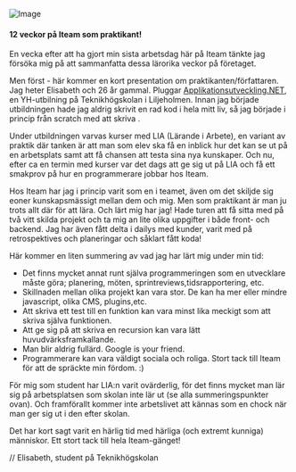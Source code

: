 ![Image](http://www.iteam.se/content/images/ovrigt/elisabeth.jpeg)
#### 12 veckor på Iteam som praktikant!
En vecka efter att ha gjort min sista arbetsdag här på Iteam tänkte jag försöka mig på att sammanfatta dessa lärorika veckor på företaget.

Men först - här kommer en kort presentation om praktikanten/författaren. Jag heter Elisabeth och 26 år gammal. Pluggar [Applikationsutveckling.NET](http://www.plushogskolan.se/Utbildning/Utbildningar/Applikationsutvecklare.aspx), en YH-utbilning på Teknikhögskolan i Liljeholmen. Innan jag började utbildningen hade jag aldrig skrivit en rad kod i hela mitt liv, så jag började i princip från scratch med att skriva .

Under utbildningen varvas kurser med LIA (Lärande i Arbete), en variant av praktik där tanken är att man som elev ska få en inblick hur det kan se ut på en arbetsplats samt att få chansen att testa sina nya kunskaper. Och nu, efter ca en termin med kurser var det dags att ge sig ut på LIA och få ett smakprov på hur en programmerare jobbar hos Iteam.

Hos Iteam har jag i princip varit som en i teamet, även om det skiljde sig eoner kunskapsmässigt mellan dem och mig. Men som praktikant är man ju trots allt där för att lära. Och lärt mig har jag! Hade turen att få sitta med på två vitt skilda projekt och ta mig an lite olika uppgifter i både front- och backend. Jag har även fått delta i dailys med kunder, varit med på retrospektives och planeringar och såklart fått koda!

Här kommer en liten summering av vad jag har lärt mig under min tid:

* Det finns mycket annat runt själva programmeringen som en utvecklare måste göra; planering, möten, sprintreviews,tidsrapportering, etc.
* Skillnaden mellan olika projekt kan vara stor. De kan ha mer eller mindre javascript, olika CMS, plugins,etc.
* Att skriva ett test till en funktion kan vara minst lika meckigt som att skriva själva funktionen.
* Att ge sig på att skriva en recursion kan vara lätt huvudvärksframkallande.
* Man blir aldrig fullärd. Google is your friend.
* Programmerare kan vara väldigt sociala och roliga. Stort tack till Iteam för att de spräckte min fördom. :)

För mig som student har LIA:n varit ovärderlig, för det finns mycket man lär sig på arbetsplatsen som skolan inte lär ut (se alla summeringspunkter ovan). Och framförallt kommer inte arbetslivet att kännas som en chock när man ger sig ut i den efter skolan.

Det har kort sagt varit en härlig tid med härliga (och extremt kunniga) människor. Ett stort tack till hela Iteam-gänget!

// Elisabeth, student på Teknikhögskolan